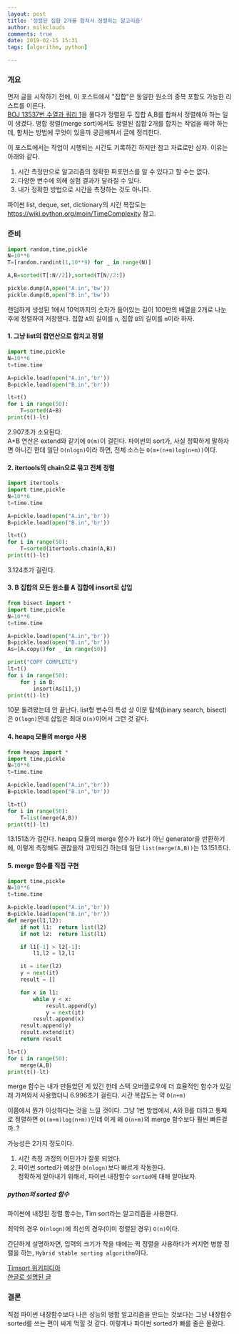 ```yaml
---
layout: post
title: '정렬된 집합 2개를 합쳐서 정렬하는 알고리즘'
author: milkclouds
comments: true
date: 2019-02-15 15:31
tags: [algorithm, python]

---
```



### 개요  
먼저 글을 시작하기 전에, 이 포스트에서 "집합"은 동일한 원소의 중복 포함도 가능한 리스트를 이른다.     
[BOJ 13537번 수열과 쿼리 1](https://icpc.me/13537)을 풀다가 정렬된 두 집합 A,B를 합쳐서 정렬해야 하는 일이 생겼다. 병합 정렬(merge sort)에서도 정렬된 집합 2개를 합치는 작업을 해야 하는데, 합치는 방법에 무엇이 있을까 궁금해져서 글에 정리한다.

이 포스트에서는 작업이 시행되는 시간도 기록하긴 하지만 참고 자료로만 삼자.  이유는 아래와 같다.  
1. 시간 측정만으로 알고리즘의 정확한 퍼포먼스를 알 수 있다고 할 수는 없다.  
2. 다양한 변수에 의해 실험 결과가 달라질 수 있다.  
3. 내가 정확한 방법으로 시간을 측정하는 것도 아니다.  


파이썬 list, deque, set, dictionary의 시간 복잡도는 https://wiki.python.org/moin/TimeComplexity 참고.


### 준비

```python
import random,time,pickle
N=10**6
T=[random.randint(1,10**9) for _ in range(N)]

A,B=sorted(T[:N//2]),sorted(T[N//2:])

pickle.dump(A,open("A.in",'bw'))
pickle.dump(B,open("B.in",'bw'))
```

랜덤하게 생성된 1에서 10억까지의 숫자가 들어있는 길이 100만의 배열을 2개로 나눈 후에 정렬하여 저장했다. 집합 `A`의 길이를 `n`, 집합 `B`의 길이를 `m`이라 하자.

#### 1. 그냥 list의 합연산으로 합치고 정렬  

```python
import time,pickle
N=10**6
t=time.time

A=pickle.load(open("A.in",'br'))
B=pickle.load(open("B.in",'br'))

lt=t()
for i in range(50):
    T=sorted(A+B)
print(t()-lt)
```

2.907초가 소요된다.  
A+B 연산은 extend와 같기에 `O(m)`이 걸린다. 파이썬의 sort가, 사실 정확하게 말하자면 아니긴 한데 일단 `O(nlogn)`이라 하면, 전체 소스는 `O(m+(n+m)log(n+m))`이다.  

#### 2. itertools의 chain으로 묶고 전체 정렬  

```python
import itertools
import time,pickle
N=10**6
t=time.time

A=pickle.load(open("A.in",'br'))
B=pickle.load(open("B.in",'br'))

lt=t()
for i in range(50):
    T=sorted(itertools.chain(A,B))
print(t()-lt)
```

3.124초가 걸린다.  


#### 3. B 집합의 모든 원소를 A 집합에 insort로 삽입  

```python
from bisect import *
import time,pickle
N=10**6
t=time.time

A=pickle.load(open("A.in",'br'))
B=pickle.load(open("B.in",'br'))
As=[A.copy()for _ in range(50)]

print("COPY COMPLETE")
lt=t()
for i in range(50):
    for j in B:
        insort(As[i],j)
print(t()-lt)
```

10분 돌려봤는데 안 끝난다.
list형 변수의 특성 상 이분 탐색(binary search, bisect)은 `O(logn)`인데 삽입은 최대 `O(n)`이어서 그런 것 같다.


#### 4. heapq 모듈의 merge 사용  

```python
from heapq import *
import time,pickle
N=10**6
t=time.time

A=pickle.load(open("A.in",'br'))
B=pickle.load(open("B.in",'br'))

lt=t()
for i in range(50):
    T=list(merge(A,B))
print(t()-lt)
```

13.151초가 걸린다.
heapq 모듈의 merge 함수가 list가 아닌 generator을 반환하기에, 이렇게 측정해도 괜찮을까 고민되긴 하는데 일단 `list(merge(A,B))`는 13.151초다.


#### 5. merge 함수를 직접 구현  

```python
import time,pickle
N=10**6
t=time.time

A=pickle.load(open("A.in",'br'))
B=pickle.load(open("B.in",'br'))
def merge(l1,l2):
    if not l1:  return list(l2)
    if not l2:  return list(l1)

    if l1[-1] > l2[-1]:
        l1,l2 = l2,l1

    it = iter(l2)
    y = next(it)
    result = []

    for x in l1:
        while y < x:
            result.append(y)
            y = next(it)
        result.append(x)
    result.append(y)
    result.extend(it)
    return result

lt=t()
for i in range(50):
    merge(A,B)
print(t()-lt)
```

merge 함수는 내가 만들었던 게 있긴 한데 스택 오버플로우에 더 효율적인 함수가 있길래 가져와서 사용했더니 6.996초가 걸린다. 시간 복잡도는 약 `O(n+m)`  


이쯤에서 뭔가 이상하다는 것을 느낄 것이다.
그냥 1번 방법에서, A와 B를 더하고 통째로 정렬하면 `O((n+m)log(n+m))`인데 이게 왜 `O(n+m)`의 merge 함수보다 훨씬 빠른걸까..?  


가능성은 2가지 정도이다.  
1. 시간 측정 과정의 어딘가가 잘못 되었다.
2. 파이썬 sorted가 예상한 `O(nlogn)`보다 빠르게 작동한다.  
정확하게 알아내기 위해서, 파이썬 내장함수 `sorted`에 대해 알아보자.


##### python의 sorted 함수  
파이썬에 내장된 정렬 함수는, Tim sort라는 알고리즘을 사용한다.  

최악의 경우 `O(nlogn)`에 최선의 경우(이미 정렬된 경우) `O(n)`이다.

간단하게 설명하자면, 입력의 크기가 작을 때에는 퀵 정렬을 사용하다가 커지면 병햡 정렬을 하는, `Hybrid stable sorting algorithm`이다.  

[Timsort 위키피디아](https://en.wikipedia.org/wiki/Timsort)  
[한글로 설명된 글](https://medium.com/@fiv3star/python-sorted-%EC%95%8C%EA%B3%A0%EB%A6%AC%EC%A6%98-timsort-dca0ec7a08be)   



### 결론  
직접 파이썬 내장함수보다 나은 성능의 병합 알고리즘을 만드는 것보다는 그냥 내장함수 sorted를 쓰는 편이 싸게 먹힐 것 같다. 이렇게나 파이썬 sorted가 빠를 줄은 몰랐다.